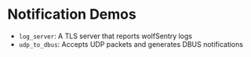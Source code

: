 # Notification Demos

* `log_server`: A TLS server that reports wolfSentry logs
* `udp_to_dbus`: Accepts UDP packets and generates DBUS notifications
